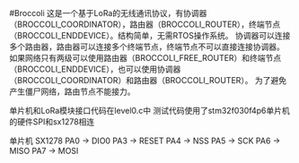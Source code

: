 #Broccoli
这是一个基于LoRa的无线通讯协议，有协调器（BROCCOLI_COORDINATOR），路由器（BROCCOLI_ROUTER），终端节点（BROCCOLI_ENDDEVICE）。结构简单，无需RTOS操作系统。
协调器可以连接多个路由器，路由器可以连接多个终端节点，终端节点不可以直接连接协调器。
如果网络只有两级可以使用路由器（BROCCOLI_FREE_ROUTER）和终端节点（BROCCOLI_ENDDEVICE），也可以使用协调器（BROCCOLI_COORDINATOR）和路由器（BROCCOLI_ROUTER）。
为了避免产生僵尸网络，路由节点不能接力。

单片机和LoRa模块接口代码在level0.c中
测试代码使用了stm32f030f4p6单片机的硬件SPI和sx1278相连

单片机	SX1278
PA0	->	DIO0
PA3	->	RESET
PA4	->	NSS
PA5	->	SCK
PA6	->	MISO
PA7	->	MOSI
